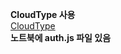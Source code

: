 **CloudType 사용**  
[CloudType](https://app.cloudtype.io/@dyoya/smart-app-programming-2023)  
**노트북에 auth.js 파일 있음**